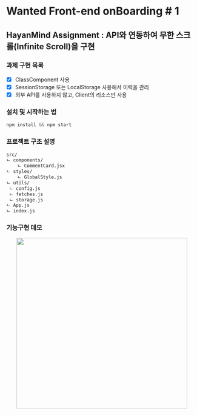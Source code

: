 # Wanted Front-end onBoarding # 1

## HayanMind Assignment : API와 연동하여 무한 스크롤(Infinite Scroll)을 구현

### 과제 구현 목록
- [x] ClassComponent 사용
- [x] SessionStorage 또는 LocalStorage 사용해서 이력을 관리
- [x] 외부 API를 사용하지 않고, Client의 리소스만 사용

### 설치 및 시작하는 법
```jsx
npm install && npm start
```

### 프로젝트 구조 설명
```html
src/
ㄴ components/
	ㄴ CommentCard.jsx
ㄴ styles/
	ㄴ GlobalStyle.js
ㄴ utils/
 ㄴ config.js
 ㄴ fetches.js
 ㄴ storage.js
ㄴ App.js
ㄴ index.js
```
### 기능구현 데모
<p align="center">
<img width="450" src="https://user-images.githubusercontent.com/6203798/125564989-392a721b-1a89-49cd-a5fc-081022711c9b.gif" />
</p>

